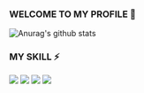 ### WELCOME TO MY PROFILE 👋
![Anurag's github stats](https://github-readme-stats.vercel.app/api?username=crazypioneer&show_icons=true&theme=algolia)
### MY SKILL ⚡
![](https://img.shields.io/badge/React-5年-informational?style=flat&logo=react&logoColor=white&color=2bbc8a)
![](https://img.shields.io/badge/ReactNative-5年-informational?style=flat&logo=react&logoColor=white&color=2bbc8a)
![](https://img.shields.io/badge/Ruby-5年-informational?style=flat&logo=ruby&logoColor=white&color=2bbc8a)
![](https://img.shields.io/badge/RubyonRails-5年-informational?style=flat&logo=rubyonrails&logoColor=white&color=2bbc8a)

<!--
**crazypioneer/crazypioneer** is a ✨ _special_ ✨ repository because its `README.md` (this file) appears on your GitHub profile.

Here are some ideas to get you started:

- 🔭 I’m currently working on ...
- 🌱 I’m currently learning ...
- 👯 I’m looking to collaborate on ...
- 🤔 I’m looking for help with ...
- 💬 Ask me about ...
- 📫 How to reach me: ...
- 😄 Pronouns: ...
- ⚡ Fun fact: ...
-->
